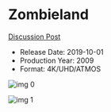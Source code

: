 # Zombieland

[Discussion Post](https://www.avsforum.com/threads/bass-eq-for-filtered-movies.2995212/post-58636792)

* Release Date: 2019-10-01
* Production Year: 2009
* Format: 4K/UHD/ATMOS

![img 0](https://i.imgur.com/eatW35V.jpg)

![img 1](https://i.imgur.com/A01OaXE.png)

